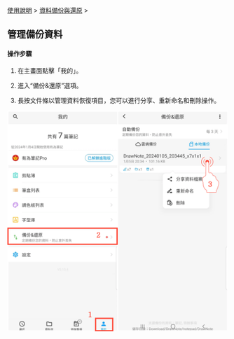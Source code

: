 [使用說明](/dragonnest/drawnote/manual/zh-tw) > [資料備份與還原](/dragonnest/drawnote/manual/zh-tw/data_backup_and_recovery) >

管理備份資料
---
#### 操作步驟

1. 在主畫面點擊「我的」。

2. 進入“備份&還原”選項。

3. 長按文件條以管理資料恢復項目，您可以進行分享、重新命名和刪除操作。


![](imgs/manage_backup_data1.png)